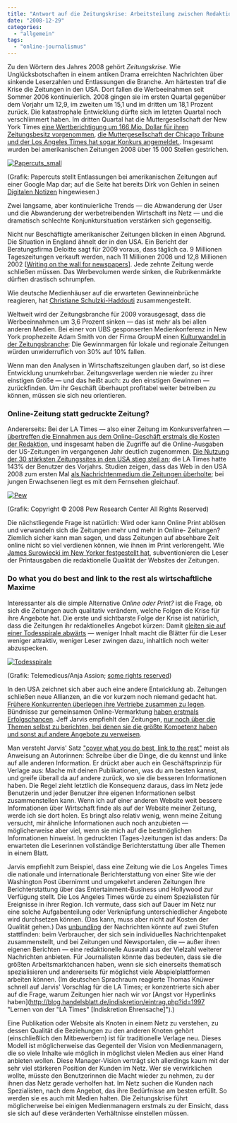 ```yaml
---
title: "Antwort auf die Zeitungskrise: Arbeitsteilung zwischen Redaktionen"
date: "2008-12-29"
categories: 
  - "allgemein"
tags: 
  - "online-journalismus"
---
```


Zu den Wörtern des Jahres 2008 gehört _Zeitungskrise_. Wie Unglücksbotschaften in einem antiken Drama erreichten Nachrichten über sinkende Leserzahlen und Entlassungen die Branche. Am härtesten traf die Krise die Zeitungen in den USA. Dort fallen die Werbeeinahmen seit Sommer 2006 kontinuierlich. 2008 gingen sie im ersten Quartal gegenüber dem Vorjahr um 12,9, im zweiten um 15,1 und im dritten um 18,1 Prozent zurück. Die katastrophale Entwicklung dürfte sich im letzten Quartal noch verschlimmert haben. Im dritten Quartal hat die Muttergesellschaft der New York Times [eine Wertberichtigung um 166 Mio. Dollar für ihren Zeitungsbesitz vorgenommen](http://www.ft.com/cms/s/0/ab79ee8a-c65c-11dd-a741-000077b07658.html "FT.com / UK - Ad revenue slump rips through newspapers"), [die Muttergesellschaft der Chicago Tribune und der Los Angeles Times hat sogar Konkurs angemeldet.](http://www.ft.com/cms/s/0/b6bd0fc4-c62b-11dd-a741-000077b07658.html "FT.com / Companies / Media - A hunch that failed to pay off"). Insgesamt wurden bei amerikanischen Zeitungen 2008 über 15 000 Stellen gestrichen.

[![Papercuts_small](http://heinz.typepad.com/.a/6a00d83451d60069e20105369aa769970b-800wi "Papercuts_small")](http://graphicdesignr.net/papercuts/)

(Grafik: Papercuts stellt Entlassungen bei amerikanischen Zeitungen auf einer Google Map dar; auf die Seite hat bereits Dirk von Gehlen in seinen [Digitalen Notizen](http://www.dirkvongehlen.de/index.php/print/der-zeitungskrise-ein-gesicht/ "Digitale Notizen » Blog Archive » Der Zeitungskrise ein Gesicht") hingewiesen.)

Zwei langsame, aber kontinuierliche Trends — die Abwanderung der User und die Abwanderung der werbetreibenden Wirtschaft ins Netz — und die dramatisch schlechte Konjunktursituation verstärken sich gegenseitig.

Nicht nur Beschäftigte amerikanischer Zeitungen blicken in einen Abgrund. Die Situation in England ähnelt der in den USA. Ein Bericht der Beratungsfirma Deloitte sagt für 2009 voraus, dass täglich ca. 9 Millionen Tageszeitungen verkauft werden, nach 11 Millionen 2008 und 12,8 Millionen 2002 \[[Writing on the wall for newspapers](http://www.ft.com/cms/s/0/83bd31e0-c65c-11dd-a741-000077b07658.html?nclick_check=1 "FT.com / UK - Writing on the wall for newspapers")\]. Jede zehnte Zeitung werde schließen müssen. Das Werbevolumen werde sinken, die Rubrikenmärkte dürften drastisch schrumpfen.

Wie deutsche Medienhäuser auf die erwarteten Gewinneinbrüche reagieren, hat [Christiane Schulzki-Haddouti](http://blog.kooptech.de/2008/12/zahlen-zum-medienwandel/ "KoopTech » Medien » Zahlen zum Medienwandel") zusammengestellt.

Weltweit wird der Zeitungsbranche für 2009 vorausgesagt, dass die Werbeeinnahmen um 3,6 Prozent sinken — das ist mehr als bei allen anderen Medien. Bei einer von UBS gesponserten Medienkonferenz in New York prophezeite Adam Smith von der Firma GroupM einen [Kulturwandel in der Zeitungsbranche](http://www.nytimes.com/2008/12/09/business/media/09adco.html?pagewanted=2&_r=2 "Advertising - For Media and Advertising, Next Year Looks Worse - NYTimes.com"): Die Gewinnmargen für lokale und regionale Zeitungen würden unwiderruflich von 30% auf 10% fallen.

Wenn man den Analysen in Wirtschaftszeitungen glauben darf, so ist diese Entwicklung unumkehrbar. Zeitungsverlage werden nie wieder zu ihrer einstigen Größe — und das heißt auch: zu den einstigen Gewinnen — zurückfinden. Um ihr Geschäft überhaupt profitabel weiter betreiben zu können, müssen sie sich neu orientieren.

### Online-Zeitung statt gedruckte Zeitung?

Andererseits: Bei der LA Times — also einer Zeitung im Konkursverfahren — [übertreffen die Einnahmen aus dem Online-Geschäft erstmals die Kosten der Redaktion](http://communicationleadershipblog.uscannenberg.org/2008/12/tribunes-bankruptcy-test-is-th.html "LA Times editor's fear: We could 'cut ourselves out of business' - Communication Leadership blog"), und insgesamt haben die Zugriffe auf die Online-Ausgaben der US-Zeitungen im vergangenen Jahr deutlich zugenommen. [Die Nutzung der 30 stärksten Zeitungssites in den USA stieg steil an](http://www.mediaweek.com/mw/content_display/news/digital-downloads/broadband/e3ie4767e187b7eb1843a2b5e84b9bd5cdd "mediaweek:  Big Gains Among Top 30 Newspaper Web Sites"); die LA Times hatte 143% der Benutzer des Vorjahrs. Studien zeigen, dass das Web in den USA 2008 zum ersten Mal [als Nachrichtenmedium die Zeitungen überholte](http://news.cnet.com/8301-13953_3-10128881-80.html?tag=newsFeaturedBlogArea.0 "Print news is fading, but the content lives on | Outside the Lines - CNET News"); bei jungen Erwachsenen liegt es mit dem Fernsehen gleichauf.

[![Pew](http://heinz.typepad.com/.a/6a00d83451d60069e2010536a2af61970c-800wi "Pew")](http://people-press.org/report/479/internet-overtakes-newspapers-as-news-source)

(Grafik: Copyright © 2008 Pew Research Center All Rights Reserved)

Die nächstliegende Frage ist natürlich: Wird oder kann Online Print ablösen und verwandeln sich die Zeitungen mehr und mehr in Online- Zeitungen? Ziemlich sicher kann man sagen, und dass Zeitungen auf absehbare Zeit online nicht so viel verdienen können, wie ihnen im Print verlorengeht. Wie [James Surowiecki im New Yorker festgestellt hat](http://www.newyorker.com/online/blogs/jamessurowiecki/2008/12/both-fleix-salm.html "Who Pays for Newspapers?: The Balance Sheet: Online Only: The New Yorker"), subventionieren die Leser der Printausgaben die redaktionelle Qualität der Websites der Zeitungen.

### Do what you do best and link to the rest als wirtschaftliche Maxime

Interessanter als die simple Alternative _Online oder Print?_ ist die Frage, ob sich die Zeitungen auch qualitativ verändern, welche Folgen die Krise für ihre Angebote hat. Die erste und sichtbarste Folge der Krise ist natürlich, dass die Zeitungen ihr redaktionelles Angebot kürzen: Damit [gleiten sie auf einer Todesspirale abwärts](http://www.telemedicus.info/article/1056-UEber-die-Zeitungskrise-Ein-Hintergrundbericht.html "Telemedicus – Über die Zeitungskrise - Ein Hintergrundbericht") — weniger Inhalt macht die Blätter für die Leser weniger attraktiv, weniger Leser zwingen dazu, inhaltlich noch weiter abzuspecken.

[![Todesspirale](http://heinz.typepad.com/.a/6a00d83451d60069e20105369ab4af970b-800wi "Todesspirale")](http://www.telemedicus.info/article/1056-UEber-die-Zeitungskrise-Ein-Hintergrundbericht.html)

(Grafik: Telemedicus/Anja Assion; [some rights reserved](http://creativecommons.org/licenses/by-nc-sa/2.5/deed.de))

In den USA zeichnet sich aber auch eine andere Entwicklung ab. Zeitungen schließen neue Allianzen, an die vor kurzem noch niemand gedacht hat. [Frühere Konkurrenten überlegen ihre Vertriebe zusammen zu legen](http://www.ft.com/cms/s/0/b6bd0fc4-c62b-11dd-a741-000077b07658.html "FT.com / Companies / Media - A hunch that failed to pay off"). Bündnisse zur gemeinsamen Online-Vermarktung [haben erstmals Erfolgschancen](http://www.ft.com/cms/s/0/7d116aec-c65b-11dd-a741-000077b07658.html "FT.com / UK - Consortiums formed in effort to boost digital advertising"). Jeff Jarvis empfiehlt den Zeitungen, [nur noch über die Themen selbst zu berichten, bei denen sie die größte Kompetenz haben und sonst auf andere Angebote zu verweisen](http://www.buzzmachine.com/2008/12/20/can-the-la-times-turn-off-its-presses/ "BuzzMachine » Blog Archive » Can the LA Times turn off its presses?").

Man versteht Jarvis' Satz ["cover what you do best, link to the rest"](http://www.buzzmachine.com/2007/02/22/new-rule-cover-what-you-do-best-link-to-the-rest/ "Cover what you do best. Link to the rest.") meist als Anweisung an Autorinnen: Schreibe über die Dinge, die du kennst und linke auf alle anderen Information. Er drückt aber auch ein Geschäftsprinzip für Verlage aus: Mache mit deinen Publikationen, was du am besten kannst, und greife überall da auf andere zurück, wo sie die besseren Informationen haben. Die Regel zieht letztlich die Konsequenz daraus, dass im Netz jede Benutzerin und jeder Benutzer ihre eigenen Informationen selbst zusammenstellen kann. Wenn ich auf einer anderen Website weit bessere Informationen über Wirtschaft finde als auf der Website meiner Zeitung, werde ich sie dort holen. Es bringt also relativ wenig, wenn meine Zeitung versucht, mir ähnliche Informationen auch noch anzubieten — möglicherweise aber viel, wenn sie mich auf die bestmöglichen Informationen hinweist. In gedruckten (Tages-)zeitungen ist das anders: Da erwarteten die Leserinnen vollständige Berichterstattung über alle Themen in einem Blatt.

Jarvis empfiehlt zum Beispiel, dass eine Zeitung wie die Los Angeles Times die nationale und internationale Berichterstattung von einer Site wie der Washington Post übernimmt und umgekehrt anderen Zeitungen Ihre Berichterstattung über das Entertainment-Business und Hollywood zur Verfügung stellt. Die Los Angeles Times würde zu einem Spezialisten für Ereignisse in ihrer Region. Ich vermute, dass sich auf Dauer im Netz nur eine solche Aufgabenteilung oder Verknüpfung unterschiedlicher Angebote wird durchsetzen können. (Das kann, muss aber nicht auf Kosten der Qualität gehen.) Das [unbundling](http://heinz.typepad.com/lostandfound/2006/10/unbundling.html "Lost and Found: Buzzword-Archäologie") der Nachrichten könnte auf zwei Stufen stattfinden: beim Verbraucher, der sich sein individuelles Nachrichtenpaket zusammenstellt, und bei Zeitungen und Newsportalen, die — außer ihren eigenen Berichten — eine redaktionelle Auswahl aus der Vielzahl weiterer Nachrichten anbieten. Für Journalisten könnte das bedeuten, dass sie die größten Arbeitsmarktchancen haben, wenn sie sich einerseits thematisch spezialisieren und andererseits für möglichst viele Abspielplattformen arbeiten können. (Im deutschen Sprachraum reagierte Thomas Knüwer schnell auf Jarvis' Vorschlag für die LA Times; er konzentrierte sich aber auf die Frage, warum Zeitungen hier nach wir vor [Angst vor Hyperlinks haben](http://blog.handelsblatt.de/indiskretion/eintrag.php?id=1997 "Lernen von der "LA Times" [Indiskretion Ehrensache]").)

Eine Publikation oder Website als Knoten in einem Netz zu verstehen, zu dessen Qualität die Beziehungen zu den anderen Knoten gehört (einschließlich den Mitbewerbern) ist für traditionelle Verlage neu. Dieses Modell ist möglicherweise das Gegenteil der Vision von Medienmanagern, die so viele Inhalte wie möglich in möglichst vielen Medien aus einer Hand anbieten wollen. Diese Manager-Vision verträgt sich allerdings kaum mit der sehr viel stärkeren Position der Kunden im Netz. Wer sie verwirklichen wollte, müsste den Benutzerinnen die Macht wieder zu nehmen, zu der ihnen das Netz gerade verholfen hat. Im Netz suchen die Kunden nach Spezialisten, nach dem Angebot, das ihre Bedürfnisse am besten erfüllt. So werden sie es auch mit Medien halten. Die Zeitungskrise führt möglicherweise bei einigen Medienmanagern erstmals zu der Einsicht, dass sie sich auf diese veränderten Verhältnisse einstellen müssen.
